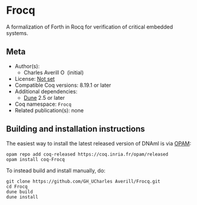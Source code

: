# Frocq

A formalization of Forth in Rocq for verification of critical embedded systems.

## Meta

- Author(s):
  - Charles Averill [<img src="https://zenodo.org/static/images/orcid.svg" height="14px" alt="ORCID logo" />](https://orcid.org/ORCID) (initial)
- License: [Not set](./)
- Compatible Coq versions: 8.19.1 or later
- Additional dependencies:
  - [Dune](https://dune.build) 2.5 or later
- Coq namespace: `Frocq`
- Related publication(s): none

## Building and installation instructions

The easiest way to install the latest released version of DNAml
is via [OPAM](https://opam.ocaml.org/doc/Install.html):

```shell
opam repo add coq-released https://coq.inria.fr/opam/released
opam install coq-Frocq
```

To instead build and install manually, do:

``` shell
git clone https://github.com/GH_UCharles Averill/Frocq.git
cd Frocq
dune build
dune install
```
